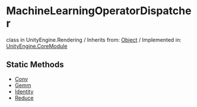 # MachineLearningOperatorDispatcher
class in UnityEngine.Rendering
 / Inherits from: <a href="https://docs.unity3d.com/6000.1/Documentation/ScriptReference/Object.html">Object</a> / Implemented in: <a href="https://docs.unity3d.com/6000.1/Documentation/ScriptReference/UnityEngine.CoreModule.html">UnityEngine.CoreModule</a>

## Static Methods
- <a href="https://docs.unity3d.com/6000.1/Documentation/ScriptReference/MachineLearningOperatorDispatcher.Conv.html">Conv</a>
- <a href="https://docs.unity3d.com/6000.1/Documentation/ScriptReference/MachineLearningOperatorDispatcher.Gemm.html">Gemm</a>
- <a href="https://docs.unity3d.com/6000.1/Documentation/ScriptReference/MachineLearningOperatorDispatcher.Identity.html">Identity</a>
- <a href="https://docs.unity3d.com/6000.1/Documentation/ScriptReference/MachineLearningOperatorDispatcher.Reduce.html">Reduce</a>
